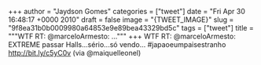 
+++
author = "Jaydson Gomes"
categories = ["tweet"]
date = "Fri Apr 30 16:48:17 +0000 2010"
draft = false
image = "{TWEET_IMAGE}"
slug = "9f8ea31b0b0009980a64853e9e89bea43329bd5c"
tags = ["tweet"]
title = """WTF RT: @marceloArmesto: ..."""
+++
WTF RT: @marceloArmesto: EXTREME passar Halls...sério...só vendo... #japaoeumpaisestranho http://bit.ly/c5yC0v (via @maiquelleonel)
